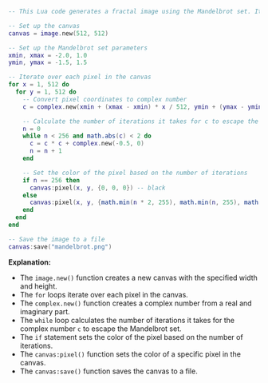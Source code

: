```lua
-- This Lua code generates a fractal image using the Mandelbrot set. It sets up a canvas and iterates over each pixel, calculating the number of iterations it takes for the pixel to escape the Mandelbrot set. The color of the pixel is then set based on the number of iterations.

-- Set up the canvas
canvas = image.new(512, 512)

-- Set up the Mandelbrot set parameters
xmin, xmax = -2.0, 1.0
ymin, ymax = -1.5, 1.5

-- Iterate over each pixel in the canvas
for x = 1, 512 do
  for y = 1, 512 do
    -- Convert pixel coordinates to complex number
    c = complex.new(xmin + (xmax - xmin) * x / 512, ymin + (ymax - ymin) * y / 512)

    -- Calculate the number of iterations it takes for c to escape the Mandelbrot set
    n = 0
    while n < 256 and math.abs(c) < 2 do
      c = c * c + complex.new(-0.5, 0)
      n = n + 1
    end

    -- Set the color of the pixel based on the number of iterations
    if n == 256 then
      canvas:pixel(x, y, {0, 0, 0}) -- black
    else
      canvas:pixel(x, y, {math.min(n * 2, 255), math.min(n, 255), math.min(n / 2, 255)})
    end
  end
end

-- Save the image to a file
canvas:save("mandelbrot.png")
```

**Explanation:**

* The `image.new()` function creates a new canvas with the specified width and height.
* The `for` loops iterate over each pixel in the canvas.
* The `complex.new()` function creates a complex number from a real and imaginary part.
* The `while` loop calculates the number of iterations it takes for the complex number `c` to escape the Mandelbrot set.
* The `if` statement sets the color of the pixel based on the number of iterations.
* The `canvas:pixel()` function sets the color of a specific pixel in the canvas.
* The `canvas:save()` function saves the canvas to a file.